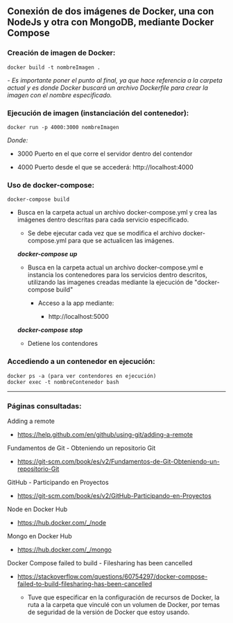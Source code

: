 ## Conexión de dos imágenes de Docker, una con NodeJs y otra con MongoDB, mediante Docker Compose

### **Creación de imagen de Docker:**

    docker build -t nombreImagen .

_- Es importante poner el punto al final, ya que hace referencia a la carpeta actual y es donde Docker buscará un archivo Dockerfile para crear la imagen con el nombre especificado._

### **Ejecución de imagen (instanciación del contenedor):**

    docker run -p 4000:3000 nombreImagen

_Donde:_

- 3000 Puerto en el que corre el servidor dentro del contendor

- 4000 Puerto desde el que se accederá: http://localhost:4000

### **Uso de docker-compose:**

    docker-compose build

- Busca en la carpeta actual un archivo docker-compose.yml y crea las imágenes dentro descritas para cada servicio especificado.

  - Se debe ejecutar cada vez que se modifica el archivo docker-compose.yml para que se actualicen las imágenes.

  **_docker-compose up_**

  - Busca en la carpeta actual un archivo docker-compose.yml e instancia los contenedores para los servicios dentro descritos, utilizando las imagenes creadas mediante la ejecución de "docker-compose build"

    - Acceso a la app mediante:

      - http://localhost:5000

  **_docker-compose stop_**

  - Detiene los contendores

### **Accediendo a un contenedor en ejecución:**

    docker ps -a (para ver contendores en ejecución)
    docker exec -t nombreContenedor bash

---

### **Páginas consultadas:**

Adding a remote

- https://help.github.com/en/github/using-git/adding-a-remote

Fundamentos de Git - Obteniendo un repositorio Git

- https://git-scm.com/book/es/v2/Fundamentos-de-Git-Obteniendo-un-repositorio-Git

GitHub - Participando en Proyectos

- https://git-scm.com/book/es/v2/GitHub-Participando-en-Proyectos

Node en Docker Hub

- https://hub.docker.com/_/node

Mongo en Docker Hub

- https://hub.docker.com/_/mongo

Docker Compose failed to build - Filesharing has been cancelled

- https://stackoverflow.com/questions/60754297/docker-compose-failed-to-build-filesharing-has-been-cancelled

  - Tuve que especificar en la configuración de recursos de Docker, la ruta a la carpeta que vinculé con un volumen de Docker, por temas de seguridad de la versión de Docker que estoy usando.
